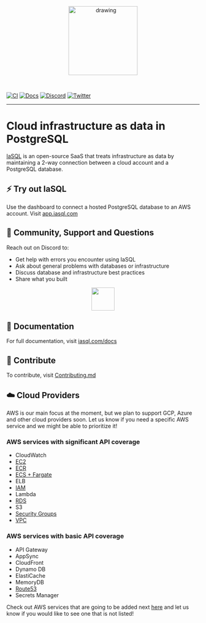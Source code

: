 <p align="center">
  <a href="https://iasql.com">
    <img src="https://iasql.com/lib_TQbMwqDvYvWhOqVJ/6px14ozk177bpjqk.png" alt="drawing" width="180"/>
  </a>
</p>

&nbsp;

[![CI](https://github.com/iasql/iasql-engine/workflows/CI/badge.svg)](https://github.com/iasql/iasql-engine/actions?query=workflow%3ACI)
[![Docs](https://img.shields.io/badge/docs-docusaurus-blue)](https://iasql.com/docs)
[![Discord](https://img.shields.io/badge/discord-iasql-purple)](https://discord.com/invite/machGGczea)
[![Twitter](https://img.shields.io/badge/twitter-iasql-9cf)](https://www.twitter.com/iasql)

---

# Cloud infrastructure as data in PostgreSQL

[IaSQL](https://iasql.com) is an open-source SaaS that treats infrastructure as data by maintaining a 2-way connection between a cloud account and a PostgreSQL database.

## ⚡️ Try out IaSQL

Use the dashboard to connect a hosted PostgreSQL database to an AWS account. Visit [app.iasql.com](https://app.iasql.com)

## 💬 Community, Support and Questions

Reach out on Discord to:

- Get help with errors you encounter using IaSQL
- Ask about general problems with databases or infrastructure
- Discuss database and infrastructure best practices
- Share what you built

<p align="center">
  <a href="https://discord.com/invite/machGGczea">
    <img src="https://discord.com/assets/ff41b628a47ef3141164bfedb04fb220.png" height="60px" />
  </a>
</p>

## 📄 Documentation

For full documentation, visit [iasql.com/docs](https://iasql.com/docs)

## 🚀 Contribute

To contribute, visit [Contributing.md](https://github.com/iasql/iasql-engine/blob/main/CONTRIBUTING.md)

## ☁️ Cloud Providers

AWS is our main focus at the moment, but we plan to support GCP, Azure and other cloud providers soon. Let us know if you need a specific AWS service and we might be able to prioritize it!

### AWS services with significant API coverage

- CloudWatch
- [EC2](https://iasql.com/docs/aws_ec2)
- [ECR](https://iasql.com/docs/aws_ecr/)
- [ECS + Fargate](https://iasql.com/docs/fargate/)
- ELB
- [IAM](https://iasql.com/docs/aws_iam/)
- Lambda
- [RDS](https://iasql.com/docs/aws_rds/)
- S3
- [Security Groups](https://iasql.com/docs/aws_security_group/)
- [VPC](https://iasql.com/docs/vpc/)

### AWS services with basic API coverage

- API Gateway
- AppSync
- CloudFront
- Dynamo DB
- ElastiCache
- MemoryDB
- [Route53](https://iasql.com/docs/aws_route53/)
- Secrets Manager

Check out AWS services that are going to be added next [here](https://github.com/iasql/iasql-engine/issues?q=is%3Aissue+is%3Aopen+label%3A%22cloud+coverage%22) and let us know if you would like to see one that is not listed!
